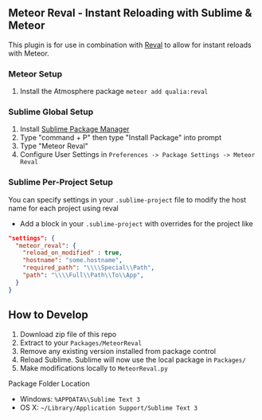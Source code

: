 ## Meteor Reval - Instant Reloading with Sublime & Meteor

This plugin is for use in combination with [Reval](https://github.com/qualialabs/reval) to allow for instant reloads with Meteor.

### Meteor Setup

1. Install the Atmosphere package `meteor add qualia:reval`

### Sublime Global Setup

1. Install [Sublime Package Manager](https://packagecontrol.io/installation)
2. Type "command + P" then type "Install Package" into prompt
3. Type "Meteor Reval"
4. Configure User Settings in `Preferences -> Package Settings -> Meteor Reval`

### Sublime Per-Project Setup

You can specify settings in your `.sublime-project` file to modify the host name for each project using reval
* Add a block in your `.sublime-project` with overrides for the project like
```json
"settings": {
  "meteor_reval": {
    "reload_on_modified" : true,
    "hostname": "some.hostname",
    "required_path": "\\\\Special\\Path",
    "path": "\\\\Full\\Path\\To\\App",
  }
}
```

## How to Develop

1. Download zip file of this repo
2. Extract to your `Packages/MeteorReval`
3. Remove any existing version installed from package control
4. Reload Sublime. Sublime will now use the local package in `Packages/`
5. Make modifications locally to `MeteorReval.py`

Package Folder Location
* Windows: `%APPDATA%\Sublime Text 3`
* OS X: `~/Library/Application Support/Sublime Text 3`
